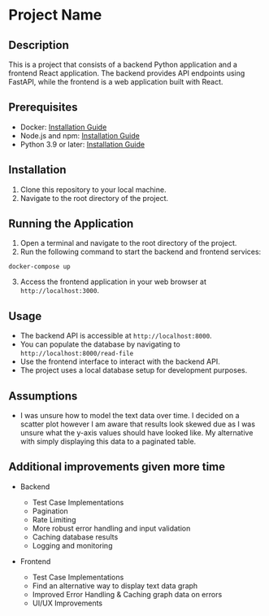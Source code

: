 # Project Name

## Description

This is a project that consists of a backend Python application and a frontend React application. The backend provides API endpoints using FastAPI, while the frontend is a web application built with React.

## Prerequisites

- Docker: [Installation Guide](https://docs.docker.com/get-docker/)
- Node.js and npm: [Installation Guide](https://nodejs.org/en/download/)
- Python 3.9 or later: [Installation Guide](https://www.python.org/downloads/)

## Installation

1. Clone this repository to your local machine.
2. Navigate to the root directory of the project.

## Running the Application

1. Open a terminal and navigate to the root directory of the project.
2. Run the following command to start the backend and frontend services:

`docker-compose up`

3. Access the frontend application in your web browser at `http://localhost:3000`.

## Usage

- The backend API is accessible at `http://localhost:8000`.
- You can populate the database by navigating to `http://localhost:8000/read-file`
- Use the frontend interface to interact with the backend API.
- The project uses a local database setup for development purposes.

## Assumptions

- I was unsure how to model the text data over time. I decided on a scatter plot however I am aware that results look skewed due as I was unsure what the y-axis values should have looked like. My alternative with simply displaying this data to a paginated table.

## Additional improvements given more time

- Backend

  - Test Case Implementations
  - Pagination
  - Rate Limiting
  - More robust error handling and input validation
  - Caching database results
  - Logging and monitoring

- Frontend
  - Test Case Implementations
  - Find an alternative way to display text data graph
  - Improved Error Handling & Caching graph data on errors
  - UI/UX Improvements
